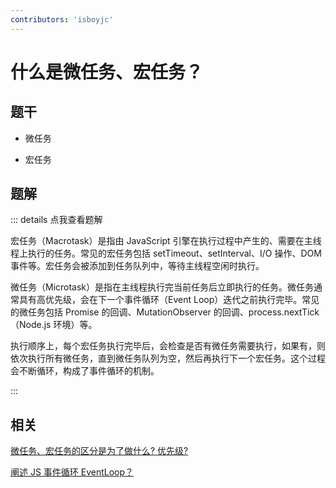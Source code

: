 ```yaml
---
contributors: 'isboyjc'
---
```


# 什么是微任务、宏任务？


## 题干

- 微任务

- 宏任务



## 题解

::: details 点我查看题解

宏任务（Macrotask）是指由 JavaScript 引擎在执行过程中产生的、需要在主线程上执行的任务。常见的宏任务包括 setTimeout、setInterval、I/O 操作、DOM 事件等。宏任务会被添加到任务队列中，等待主线程空闲时执行。

微任务（Microtask）是指在主线程执行完当前任务后立即执行的任务。微任务通常具有高优先级，会在下一个事件循环（Event Loop）迭代之前执行完毕。常见的微任务包括 Promise 的回调、MutationObserver 的回调、process.nextTick（Node.js 环境）等。

执行顺序上，每个宏任务执行完毕后，会检查是否有微任务需要执行，如果有，则依次执行所有微任务，直到微任务队列为空，然后再执行下一个宏任务。这个过程会不断循环，构成了事件循环的机制。

:::


## 相关

[微任务、宏任务的区分是为了做什么? 优先级?](./100020_microtask_macrotask_distinguish.md)

[阐述 JS 事件循环 EventLoop？](./100030_eventloop.md)
